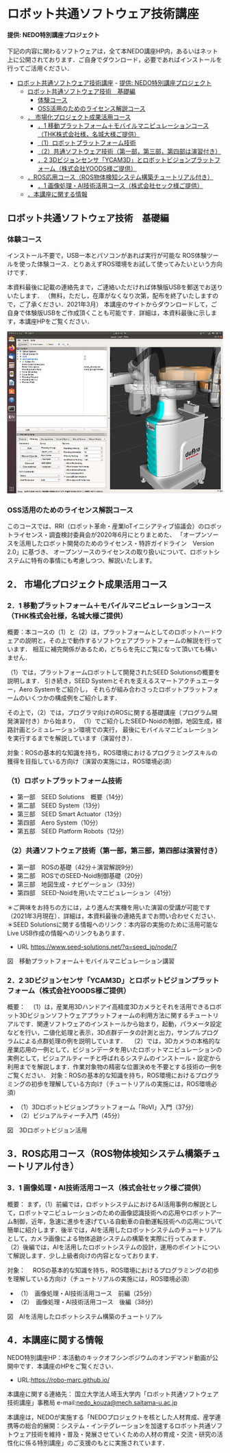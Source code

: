 # ロボット共通ソフトウェア技術講座
#### 提供: NEDO特別講座プロジェクト

下記の内容に関わるソフトウェアは，全て本NEDO講座HP内，あるいはネット上に公開されております．ご自身でダウンロード，必要であればインストールを行ってご活用ください．

<!-- TOC -->

- [ロボット共通ソフトウェア技術講座](#%E3%83%AD%E3%83%9C%E3%83%83%E3%83%88%E5%85%B1%E9%80%9A%E3%82%BD%E3%83%95%E3%83%88%E3%82%A6%E3%82%A7%E3%82%A2%E6%8A%80%E8%A1%93%E8%AC%9B%E5%BA%A7)
            - [提供: NEDO特別講座プロジェクト](#%E6%8F%90%E4%BE%9B-nedo%E7%89%B9%E5%88%A5%E8%AC%9B%E5%BA%A7%E3%83%97%E3%83%AD%E3%82%B8%E3%82%A7%E3%82%AF%E3%83%88)
    - [ロボット共通ソフトウェア技術　基礎編](#%E3%83%AD%E3%83%9C%E3%83%83%E3%83%88%E5%85%B1%E9%80%9A%E3%82%BD%E3%83%95%E3%83%88%E3%82%A6%E3%82%A7%E3%82%A2%E6%8A%80%E8%A1%93%E3%80%80%E5%9F%BA%E7%A4%8E%E7%B7%A8)
        - [体験コース](#%E4%BD%93%E9%A8%93%E3%82%B3%E3%83%BC%E3%82%B9)
        - [OSS活用のためのライセンス解説コース](#oss%E6%B4%BB%E7%94%A8%E3%81%AE%E3%81%9F%E3%82%81%E3%81%AE%E3%83%A9%E3%82%A4%E3%82%BB%E3%83%B3%E3%82%B9%E8%A7%A3%E8%AA%AC%E3%82%B3%E3%83%BC%E3%82%B9)
    - [． 市場化プロジェクト成果活用コース](#%EF%BC%8E-%E5%B8%82%E5%A0%B4%E5%8C%96%E3%83%97%E3%83%AD%E3%82%B8%E3%82%A7%E3%82%AF%E3%83%88%E6%88%90%E6%9E%9C%E6%B4%BB%E7%94%A8%E3%82%B3%E3%83%BC%E3%82%B9)
        - [．1 移動プラットフォーム＋モバイルマニピュレーションコース（THK株式会社様，名城大様ご提供）](#%EF%BC%8E1-%E7%A7%BB%E5%8B%95%E3%83%97%E3%83%A9%E3%83%83%E3%83%88%E3%83%95%E3%82%A9%E3%83%BC%E3%83%A0%EF%BC%8B%E3%83%A2%E3%83%90%E3%82%A4%E3%83%AB%E3%83%9E%E3%83%8B%E3%83%94%E3%83%A5%E3%83%AC%E3%83%BC%E3%82%B7%E3%83%A7%E3%83%B3%E3%82%B3%E3%83%BC%E3%82%B9thk%E6%A0%AA%E5%BC%8F%E4%BC%9A%E7%A4%BE%E6%A7%98%E5%90%8D%E5%9F%8E%E5%A4%A7%E6%A7%98%E3%81%94%E6%8F%90%E4%BE%9B)
        - [（1）ロボットプラットフォーム技術](#1%E3%83%AD%E3%83%9C%E3%83%83%E3%83%88%E3%83%97%E3%83%A9%E3%83%83%E3%83%88%E3%83%95%E3%82%A9%E3%83%BC%E3%83%A0%E6%8A%80%E8%A1%93)
        - [（2）共通ソフトウェア技術（第一部，第三部，第四部は演習付き）](#2%E5%85%B1%E9%80%9A%E3%82%BD%E3%83%95%E3%83%88%E3%82%A6%E3%82%A7%E3%82%A2%E6%8A%80%E8%A1%93%E7%AC%AC%E4%B8%80%E9%83%A8%E7%AC%AC%E4%B8%89%E9%83%A8%E7%AC%AC%E5%9B%9B%E9%83%A8%E3%81%AF%E6%BC%94%E7%BF%92%E4%BB%98%E3%81%8D)
        - [．2 3Dビジョンセンサ「YCAM3D」とロボットビジョンプラットフォーム（株式会社YOODS様ご提供）](#%EF%BC%8E2-3d%E3%83%93%E3%82%B8%E3%83%A7%E3%83%B3%E3%82%BB%E3%83%B3%E3%82%B5ycam3d%E3%81%A8%E3%83%AD%E3%83%9C%E3%83%83%E3%83%88%E3%83%93%E3%82%B8%E3%83%A7%E3%83%B3%E3%83%97%E3%83%A9%E3%83%83%E3%83%88%E3%83%95%E3%82%A9%E3%83%BC%E3%83%A0%E6%A0%AA%E5%BC%8F%E4%BC%9A%E7%A4%BEyoods%E6%A7%98%E3%81%94%E6%8F%90%E4%BE%9B)
    - [．ROS応用コース（ROS物体検知システム構築チュートリアル付き）](#%EF%BC%8Eros%E5%BF%9C%E7%94%A8%E3%82%B3%E3%83%BC%E3%82%B9ros%E7%89%A9%E4%BD%93%E6%A4%9C%E7%9F%A5%E3%82%B7%E3%82%B9%E3%83%86%E3%83%A0%E6%A7%8B%E7%AF%89%E3%83%81%E3%83%A5%E3%83%BC%E3%83%88%E3%83%AA%E3%82%A2%E3%83%AB%E4%BB%98%E3%81%8D)
        - [．1 画像処理・AI技術活用コース（株式会社セック様ご提供）](#%EF%BC%8E1-%E7%94%BB%E5%83%8F%E5%87%A6%E7%90%86%E3%83%BBai%E6%8A%80%E8%A1%93%E6%B4%BB%E7%94%A8%E3%82%B3%E3%83%BC%E3%82%B9%E6%A0%AA%E5%BC%8F%E4%BC%9A%E7%A4%BE%E3%82%BB%E3%83%83%E3%82%AF%E6%A7%98%E3%81%94%E6%8F%90%E4%BE%9B)
    - [．本講座に関する情報](#%EF%BC%8E%E6%9C%AC%E8%AC%9B%E5%BA%A7%E3%81%AB%E9%96%A2%E3%81%99%E3%82%8B%E6%83%85%E5%A0%B1)

<!-- /TOC -->

## ロボット共通ソフトウェア技術　基礎編
### 体験コース

インストール不要で，USB一本とパソコンがあれば実行が可能な
ROS体験ツールを使った体験コース．とりあえずROS環境をお試して使ってみたいという方向けです．

本資料最後に記載の連絡先まで，ご連絡いただければ体験版USBを郵送でお送りいたします．
（無料，ただし，在庫がなくなり次第，配布を終了いたしますので，ご了承ください．2021年3月）
本講座のサイトからダウンロードして，ご自身で体験版USBをご作成頂くことも可能です．詳細は，本資料最後に示します，本講座HPをご覧ください．
 
<div align="center"><img src="/tutorials/si2020/si2020_moveit.png" width="740"></div>

### OSS活用のためのライセンス解説コース

このコースでは、RRI（ロボット革命・産業IoTイニシアティブ協議会）のロボットライセンス・調査検討委員会が2020年6月にとりまとめた、
「オープンソースを活用したロボット開発のためのライセンス・特許ガイドライン　Version 2.0」に基づき、
オープンソースのライセンスの取り扱いについて、ロボットシステムに特有の事情にも考慮しつつ、解説いたします。




## 2． 市場化プロジェクト成果活用コース
### 2．1 移動プラットフォーム＋モバイルマニピュレーションコース（THK株式会社様，名城大様ご提供）

概要：本コースの（1）と（2）は，プラットフォームとしてのロボットハードウェアの説明と，その上で動作するソフトウェアプラットフォームの解説を行っています．
相互に補完関係があるため，どちらを先にご覧になって頂いても構いません．

（1）では，プラットフォームロボットして開発されたSEED Solutionsの概要を説明します．
引き続き，SEED Systemとそれを支えるスマートアクチュエーター，Aero Systemをご紹介し，
それらが組み合わさったロボットプラットフォームのいくつかの構成例をご紹介します．

その上で，（2）では，プログラマ向けのROSに関する基礎講座（プログラム開発演習付き）から始まり，
（1）でご紹介したSEED-Noidの制御，地図生成，経路計画とシミュレーション環境での実行，
最後にモバイルマニピュレーションを実行するまでを解説しています（演習付き）．

対象：ROSの基本的な知識を持ち，ROS環境におけるプログラミングスキルの獲得を目指している方向け（演習の実施には，ROS環境必須）

### （1）ロボットプラットフォーム技術
- 第一部　SEED Solutions　概要（14分）
- 第二部　SEED System（13分）
- 第三部　SEED Smart Actuator（13分）
- 第四部　Aero System（10分）
- 第五部　SEED Platform Robots（12分）

### （2）共通ソフトウェア技術（第一部，第三部，第四部は演習付き）
- 第一部　ROSの基礎（42分＋演習解説9分）
- 第二部　ROSでのSEED-Noid制御基礎（20分）
- 第三部　地図生成・ナビゲーション（33分）
- 第四部　SEED-Noidを用いたマニピュレーション（41分）

＊ご興味をお持ちの方には，より進んだ実機を用いた演習の受講が可能です（2021年3月現在）．詳細は，本資料最後の連絡先までお問い合わせください．
＊SEED Solutionsに関する情報へのリンク：本内容の実施のために活用可能なLive USB作成の情報へのリンクもあります．

- URL https://www.seed-solutions.net/?q=seed_jp/node/7

 
図　移動プラットフォーム＋モバイルマニピュレーション講習

### 2．2 3Dビジョンセンサ「YCAM3D」とロボットビジョンプラットフォーム（株式会社YOODS様ご提供）

概要：
　（1）は，産業用3Dハンドアイ高精度3Dカメラとそれを活用できるロボット3Dビジョンソフトウェアプラットフォームの利用方法に関するチュートリアルです．関連ソフトウェアのインストールから始まり，起動，パラメータ設定などを行い，二値化処理と表示，3D点群データの計測と出力，サンプルプログラムによる点群処理の例を説明しています．
　（2）では，3Dカメラの本格的な産業応用の一例として，ビジョンデータを用いたロボットマニピュレーションの実例として，ビジュアルティーチと呼ばれるシステムのインストール・設定から利用までを解説します．作業対象物の精密な位置決めを不要とする技術の一例をご覧ください．
対象：ROSの基本的な知識を持ち，ROS環境におけるプログラミングの初歩を理解している方向け（チュートリアルの実施には，ROS環境必須）

- （1）3Dロボットビジョンプラットフォーム「RoVI」入門（37分）
- （2）ビジュアルティーチ入門（45分）

 
図　3Dロボットビジョン活用

## 3．ROS応用コース（ROS物体検知システム構築チュートリアル付き）

### 3．1 画像処理・AI技術活用コース（株式会社セック様ご提供）
概要：
まず，（1）前編では，ロボットシステムにおけるAI活用事例の解説として，ロボットマニピュレーションのための画像認識技術への応用やロボットアーム制御，近年，急速に進歩を遂げている自動車の自動運転技術への応用について簡単に紹介します．後半では，AIを活用したロボットシステムのチュートリアルとして，カメラ画像による物体追跡システムの構築を実際に行ってみます．
（2）後編では，AIを活用したロボットシステムの設計，運用のポイントについて解説します．少し上級者向けの内容となっております．

対象：
　ROSの基本的な知識を持ち，ROS環境におけるプログラミングの初歩を理解している方向け（チュートリアルの実施には，ROS環境必須）

- （1）　画像処理・AI技術活用コース　前編（25分）
- （2）　画像処理・AI技術活用コース　後編（38分）

 
図　AIを活用したロボットシステム構築のチュートリアル

## 4．本講座に関する情報
NEDO特別講座HP：本活動のキックオフシンポジウムのオンデマンド動画が公開中です．本講座のHPをご覧ください．
- URL:https://robo-marc.github.io/

本講座に関する連絡先：
国立大学法人埼玉大学内「ロボット共通ソフトウェア技術講座」事務局
e-mail:nedo_kouza@mech.saitama-u.ac.jp

本講座は，NEDOが実施する「NEDOプロジェクトを核とした人材育成、産学連携等の総合的展開：システム・インテグレーションを加速するロボット共通ソフトウェア技術を維持・普及・発展させていくための人材の育成・交流・研究の活性化に係る特別講座」のご支援のもとに実施されています．
